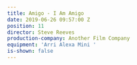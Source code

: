```yaml
---
title: Amigo - I Am Amigo
date: 2019-06-26 09:57:00 Z
position: 11
director: Steve Reeves
production-company: Another Film Company
equipment: 'Arri Alexa Mini '
is-shown: false
---
```


